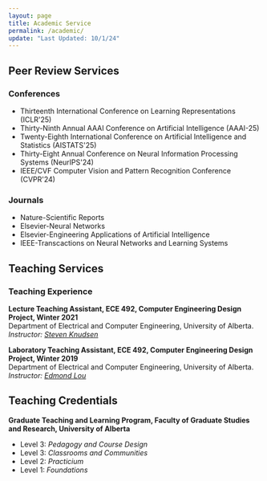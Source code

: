 ```yaml
---
layout: page
title: Academic Service
permalink: /academic/
update: "Last Updated: 10/1/24"
---
```


## Peer Review Services
### Conferences

* Thirteenth International Conference on Learning Representations (ICLR'25)<br>
* Thirty-Ninth Annual AAAI Conference on Artificial Intelligence (AAAI-25)<br>
* Twenty-Eighth International Conference on Artificial Intelligence and Statistics (AISTATS'25)<br>
* Thirty-Eight Annual Conference on Neural Information Processing Systems (NeurIPS'24)<br>
* IEEE/CVF Computer Vision and Pattern Recognition Conference (CVPR'24)<br>

### Journals
* Nature-Scientific Reports<br>
* Elsevier-Neural Networks<br>
* Elsevier-Engineering Applications of Artificial Intelligence<br>
* IEEE-Transcactions on Neural Networks and Learning Systems

## Teaching Services

### Teaching Experience
**Lecture Teaching Assistant, ECE 492, Computer Engineering Design Project, Winter 2021**<br>
Department of Electrical and Computer Engineering, University of Alberta.<br>
*Instructor: <a href="https://apps.ualberta.ca/directory/person/knud">Steven Knudsen*</a>

**Laboratory Teaching Assistant, ECE 492, Computer Engineering Design Project, Winter 2019**<br>
Department of Electrical and Computer Engineering, University of Alberta.<br>
*Instructor: <a href="https://apps.ualberta.ca/directory/person/elou">Edmond Lou*</a>

## Teaching Credentials
**Graduate Teaching and Learning Program, Faculty of Graduate Studies and Research, University of Alberta**<br>
* Level 3: *Pedagogy and Course Design*
* Level 3: *Classrooms and Communities*
* Level 2: *Practicium*
* Level 1: *Foundations*
